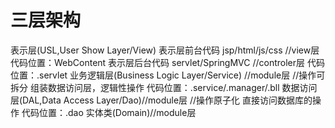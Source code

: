 # 三层架构

表示层(USL,User Show Layer/View)
	表示层前台代码 jsp/html/js/css //view层
		代码位置：WebContent
	表示层后台代码	servlet/SpringMVC	//controler层 
		代码位置：.servlet
业务逻辑层(Business Logic Layer/Service) //module层
	//操作可拆分
	组装数据访问层，逻辑性操作
		代码位置：.service/.manager/.bll
数据访问层(DAL,Data Access Layer/Dao)//module层
	//操作原子化
	直接访问数据库的操作
		代码位置：.dao
实体类(Domain)//module层
